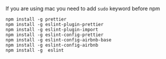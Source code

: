 If you are using mac you need to add `sudo` keyword before npm
```shell
npm install -g prettier
npm install -g eslint-plugin-prettier
npm install -g eslint-plugin-import
npm install -g eslint-config-prettier
npm install -g eslint-config-airbnb-base
npm install -g eslint-config-airbnb
npm install -g  eslint
```